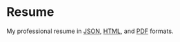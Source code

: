 # Resume

My professional resume in [JSON](resume.json), [HTML](https://tgrowden.github.io/resume/), and [PDF](https://tgrowden.github.io/resume/resume.pdf) formats.

